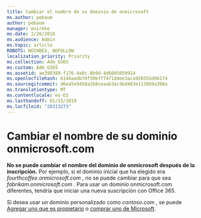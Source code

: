 ```yaml
---
title: Cambiar el nombre de su dominio de onmicrosoft
ms.author: pebaum
author: pebaum
manager: mnirkhe
ms.date: 2/26/2018
ms.audience: Admin
ms.topic: article
ROBOTS: NOINDEX, NOFOLLOW
localization_priority: Priority
ms.collection: Adm_O365
ms.custom: Adm_O365
ms.assetid: ae399389-f176-4a0c-8b9d-4d6605059914
ms.openlocfilehash: 6144aadb7df39bff7471d4ee3aca920355d961f4
ms.sourcegitcommit: d6ea5e9458a2b8ceaab3ac4bd483e1130b9a398a
ms.translationtype: MT
ms.contentlocale: es-ES
ms.lasthandoff: 01/15/2019
ms.locfileid: "28313273"
---
```

# <a name="rename-your-onmicrosoftcom-domain"></a>Cambiar el nombre de su dominio onmicrosoft.com

 **No se puede cambiar el nombre del dominio de onmicrosoft después de la inscripción.** Por ejemplo, si el dominio inicial que ha elegido era *fourthcoffee.onmicrosoft.com* , no se puede cambiar para que sea *fabrikam.onmicrosoft.com* . Para usar un dominio onmicrosoft.com diferentes, tendría que iniciar una nueva suscripción con Office 365. 
  
Si desea usar un dominio personalizado como *contoso.com* , se puede [Agregar uno que es propietario](https://support.office.com/article/6383f56d-3d09-4dcb-9b41-b5f5a5efd611) o [comprar uno de Microsoft](https://support.office.com/article/1561140a-16a9-4a02-822d-a989250e479d).
  

